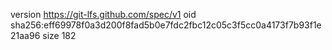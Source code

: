 version https://git-lfs.github.com/spec/v1
oid sha256:eff69978f0a3d200f8fad5b0e7fdc2fbc12c05c3f5cc0a4173f7b93f1e21aa96
size 182
